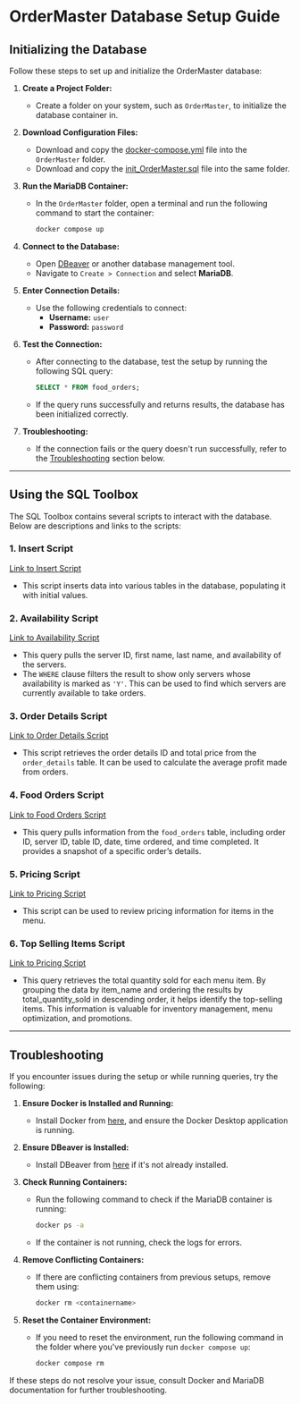 # OrderMaster Database Setup Guide

## Initializing the Database

Follow these steps to set up and initialize the OrderMaster database:

1. **Create a Project Folder:**
   - Create a folder on your system, such as `OrderMaster`, to initialize the database container in.

2. **Download Configuration Files:**
   - Download and copy the [docker-compose.yml](https://github.com/WSU-kduncan/cs3900-restaurantorders/blob/4710a80a32a91b14052a2ecdd7d0d55563f55fbc/DB/docker-compose.yml) file into the `OrderMaster` folder.
   - Download and copy the [init_OrderMaster.sql](https://github.com/WSU-kduncan/cs3900-restaurantorders/blob/4710a80a32a91b14052a2ecdd7d0d55563f55fbc/DB/init_OrderMaster.sql) file into the same folder.

3. **Run the MariaDB Container:**
   - In the `OrderMaster` folder, open a terminal and run the following command to start the container:
     ```bash
     docker compose up
     ```

4. **Connect to the Database:**
   - Open [DBeaver](https://dbeaver.io/download/) or another database management tool.
   - Navigate to `Create > Connection` and select **MariaDB**.
   
5. **Enter Connection Details:**
   - Use the following credentials to connect:
     - **Username:** `user`
     - **Password:** `password`
   
6. **Test the Connection:**
   - After connecting to the database, test the setup by running the following SQL query:
     ```sql
     SELECT * FROM food_orders;
     ```
   - If the query runs successfully and returns results, the database has been initialized correctly.

7. **Troubleshooting:**
   - If the connection fails or the query doesn't run successfully, refer to the [Troubleshooting](#troubleshooting) section below.

---

## Using the SQL Toolbox

The SQL Toolbox contains several scripts to interact with the database. Below are descriptions and links to the scripts:

### 1. **Insert Script**
[Link to Insert Script](https://github.com/WSU-kduncan/cs3900-restaurantorders/blob/4710a80a32a91b14052a2ecdd7d0d55563f55fbc/DB/SQL-ToolBox/InsertScript.sql)
- This script inserts data into various tables in the database, populating it with initial values.

### 2. **Availability Script**
[Link to Availability Script](https://github.com/WSU-kduncan/cs3900-restaurantorders/blob/4710a80a32a91b14052a2ecdd7d0d55563f55fbc/DB/SQL-ToolBox/AvailabilityScript.sql)
- This query pulls the server ID, first name, last name, and availability of the servers.
- The `WHERE` clause filters the result to show only servers whose availability is marked as `'Y'`. This can be used to find which servers are currently available to take orders.

### 3. **Order Details Script**
[Link to Order Details Script](https://github.com/WSU-kduncan/cs3900-restaurantorders/blob/4710a80a32a91b14052a2ecdd7d0d55563f55fbc/DB/SQL-ToolBox/OrderDetailsScript.sql)
- This script retrieves the order details ID and total price from the `order_details` table. It can be used to calculate the average profit made from orders.

### 4. **Food Orders Script**
[Link to Food Orders Script](https://github.com/WSU-kduncan/cs3900-restaurantorders/blob/4710a80a32a91b14052a2ecdd7d0d55563f55fbc/DB/SQL-ToolBox/FoodOrderScript.sql)
- This query pulls information from the `food_orders` table, including order ID, server ID, table ID, date, time ordered, and time completed. It provides a snapshot of a specific order’s details.

### 5. **Pricing Script**
[Link to Pricing Script](https://github.com/WSU-kduncan/cs3900-restaurantorders/blob/main/DB/SQL-ToolBox/PriceScript.sql)
- This script can be used to review pricing information for items in the menu.

### 6. **Top Selling Items Script**
[Link to Pricing Script](https://github.com/WSU-kduncan/cs3900-restaurantorders/blob/main/DB/SQL-ToolBox/TopSellingScript.sql) 
- This query retrieves the total quantity sold for each menu item. By grouping the data by item_name and ordering the results by total_quantity_sold in descending order, it helps identify the top-selling items. This information is valuable for inventory management, menu optimization, and promotions.

---

## Troubleshooting

If you encounter issues during the setup or while running queries, try the following:

1. **Ensure Docker is Installed and Running:**
   - Install Docker from [here](https://docs.docker.com/desktop/install/windows-install/), and ensure the Docker Desktop application is running.

2. **Ensure DBeaver is Installed:**
   - Install DBeaver from [here](https://dbeaver.io/download/) if it's not already installed.
     
3. **Check Running Containers:**
   - Run the following command to check if the MariaDB container is running:
     ```bash
     docker ps -a
     ```
   - If the container is not running, check the logs for errors.

4. **Remove Conflicting Containers:**
   - If there are conflicting containers from previous setups, remove them using:
     ```bash
     docker rm <containername>
     ```

5. **Reset the Container Environment:**
   - If you need to reset the environment, run the following command in the folder where you've previously run `docker compose up`:
     ```bash
     docker compose rm
     ```

If these steps do not resolve your issue, consult Docker and MariaDB documentation for further troubleshooting.
